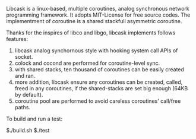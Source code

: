 Libcask is a linux-based, multiple coroutines, analog synchronous network programming framework. 
It adopts MIT-License for free source codes.
The implementment of coroutine is a shared stackfull asymmetric coroutine.

Thanks for the inspires of libco and libgo, libcask implements follows features:
1. libcask analog synchornous style with hooking system call APIs of socket.
2. colock and cocond are performed for coroutine-level sync.
3. with shared stacks, ten thousand of coroutines can be easily created and ran. 
4. more addition, libcask ensure any coroutines can be created, called, freed in any coroutines,
   if the shared-stacks are set big enough (64KB by default).
5. coroutine pool are performed to avoid careless coroutines' call/free paths.

To build and run a test:

$./build.sh
$./test



